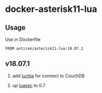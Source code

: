 # docker-asterisk11-lua


## Usage

Use in Dockerfile 

`````
FROM antirek/asterisk11-lua:18.07.1

`````

## v18.07.1

1. add [luchia](https://github.com/thehunmonkgroup/luchia) for connect to CouchDB

2. up [luasec](https://github.com/brunoos/luasec) to 0.7